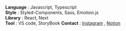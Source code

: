 **Language** : Javascript, Typescript   
**Style** : Styled-Components, Sass, Emotion.js  
**Library** : React, Next  
**Tool** : VS code, StoryBook
**Contact** : [Instagram](https://www.instagram.com/x0_ghks1/?hl=ko) , [Notion](https://lumbar-dessert-399.notion.site/FE-Developer-85690d59cde44d278c9419ca2ee3d416)
